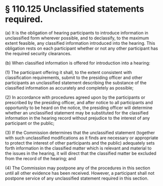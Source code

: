 # § 110.125   Unclassified statements required.

(a) It is the obligation of hearing participants to introduce information in unclassified form wherever possible, and to declassify, to the maximum extent feasible, any classified information introduced into the hearing. This obligation rests on each participant whether or not any other participant has the required security clearances. 


(b) When classified information is offered for introduction into a hearing: 


(1) The participant offering it shall, to the extent consistent with classification requirements, submit to the presiding officer and other participants an unclassified statement describing the substance of the classified information as accurately and completely as possible; 


(2) In accordance with procedures agreed upon by the participants or prescribed by the presiding officer, and after notice to all participants and opportunity to be heard on the notice, the presiding officer will determine whether an unclassified statement may be substituted for the classified information in the hearing record without prejudice to the interest of any participant or the public; 


(3) If the Commission determines that the unclassified statement (together with such unclassified modifications as it finds are necessary or appropriate to protect the interest of other participants and the public) adequately sets forth information in the classified matter which is relevant and material to the issues in the hearing, it will direct that the classified matter be excluded from the record of the hearing; and 


(4) The Commission may postpone any of the procedures in this section until all other evidence has been received. However, a participant shall not postpone service of any unclassified statement required in this section. 





